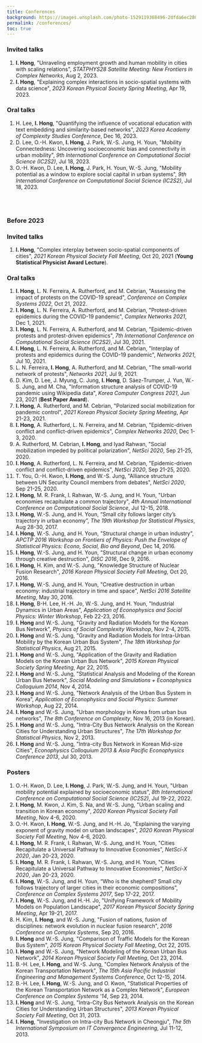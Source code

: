 ```yaml
---
title: Conferences
background: https://images.unsplash.com/photo-1529119368496-2dfda6ec2804?ixlib=rb-1.2.1&ixid=eyJhcHBfaWQiOjEyMDd9&auto=format&fit=crop&w=1000
permalink: /conferences/
toc: true
---
```


### Invited talks
1. **I. Hong**, "Unraveling employment growth and human mobility in cities with scaling relations", *STATPHYS28 Satellite Meeting: New Frontiers in Complex Networks*, Aug 2, 2023.
1. **I. Hong**, "Explaining complex interactions in socio-spatial systems with data science", *2023 Korean Physical Society Spring Meeting*, Apr 19, 2023.

### Oral talks
1. H. Lee, **I. Hong**, "Quantifying the influence of vocational education with text embedding and similarity-based networks", *2023 Korea Academy of Complexity Studies Conference*, Dec 16, 2023.
1. D. Lee, O.-H. Kwon, **I. Hong**, J. Park, W.-S. Jung, H. Youn, "Mobility Connectedness: Uncovering socioeconomic bias and connectivity in urban mobility", *9th International Conference on Computational Social Science (IC2S2)*, Jul 18, 2023.
1. O.-H. Kwon, D. Lee, **I. Hong**, J. Park, H. Youn, W.-S. Jung, "Mobility potential as a window to explore social capital in urban systems", *9th International Conference on Computational Social Science (IC2S2)*, Jul 18, 2023.
<br /> 
<br />

### Before 2023
### Invited talks
1. **I. Hong**, "Complex interplay between socio-spatial components of cities", *2021 Korean Physical Society Fall Meeting*, Oct 20, 2021 (**Young Statistical Physicist Award Lecture**).

### Oral talks
1. **I. Hong**, L. N. Ferreira, A. Rutherford, and M. Cebrian, "Assessing the impact of protests on the COVID-19 spread", *Conference on Complex Systems 2022*, Oct 21, 2022.
1. **I. Hong**, L. N. Ferreira, A. Rutherford, and M. Cebrian, "Protest-driven epidemics during the COVID-19 pandemic", *Complex Networks 2021*, Dec 1, 2021.
1. **I. Hong**, L. N. Ferreira, A. Rutherford, and M. Cebrian, "Epidemic-driven protests and protest-driven epidemics", *7th International Conference on Computational Social Science (IC2S2)*, Jul 30, 2021.
1. **I. Hong**, L. N. Ferreira, A. Rutherford, and M. Cebrian, "Interplay of protests and epidemics during the COVID-19 pandemic", *Networks 2021*, Jul 10, 2021.
1. L. N. Ferreira, **I. Hong**, A. Rutherford, and M. Cebrian, "The small-world network of protests", *Networks 2021*, Jul 9, 2021.
1. D. Kim, D. Lee, J. Myung, C. Jung, **I. Hong**, D. Sáez-Trumper, J. Yun, W.-S. Jung, and M. Cha, "Information structure analysis of COVID-19 pandemic using Wikipedia data", *Korea Computer Congress 2021*, Jun 23, 2021 (**Best Paper Award**).
1. **I. Hong**, A. Rutherford, and M. Cebrian, "Polarized social mobilization for pandemic control", *2021 Korean Physical Society Spring Meeting*, Apr 21-23, 2021.
1. **I. Hong**, A. Rutherford, L. N. Ferreira, and M. Cebrian, "Epidemic-driven conflict and conflict-driven epidemics", *Complex Networks 2020*, Dec 1-3, 2020. 
1. A. Rutherford, M. Cebrian, **I. Hong**, and Iyad Rahwan, "Social mobilization impeded by political polarization", *NetSci 2020*, Sep 21-25, 2020.
1. **I. Hong**, A. Rutherford, L. N. Ferreira, and M. Cebrian, "Epidemic-driven conflict and conflict-driven epidemics", *NetSci 2020*, Sep 21-25, 2020. 
1. T. You, O.-H. Kwon, **I. Hong**, and W.-S. Jung, "Alliance structure between UN Security Council members from debates", *NetSci 2020*, Sep 21-25, 2020.
1. **I. Hong**, M. R. Frank, I. Rahwan, W.-S. Jung, and H. Youn, "Urban economies recapitulate a common trajectory", *4th Annual International Conference on Computational Social Science*, Jul 12-15, 2018.
1. **I. Hong**, W.-S. Jung, and H. Youn, “Small city follows larger city’s trajectory in urban economy”, *The 19th Workshop for Statistical Physics*, Aug 28-30, 2017.
1. **I. Hong**, W.-S. Jung, and H. Youn, "Structural change in urban industry", *APCTP 2016 Workshop on Frontiers of Physics: Push the Envelope of Statistical Physics: Econo, Social, Bio and Beyond*, Dec 14, 2016.
1. **I. Hong**, W.-S. Jung, and H. Youn, "Structural change in urban economy through creative destruction", *DISC 2016*, Dec 9, 2016.
1. **I. Hong**, H. Kim, and W.-S. Jung, "Knowledge Structure of Nuclear Fusion Research", *2016 Korean Physical Society Fall Meeting*, Oct 20, 2016.
1. **I. Hong**, W.-S. Jung, and H. Youn, "Creative destruction in urban economy: industrial trajectory in time and space", *NetSci 2016 Satellite Meeting*, May 30, 2016.
1. **I. Hong**, B-H. Lee, H.-H. Jo, W.-S. Jung, and H. Youn, "Industrial Dynamics in Urban Areas", *Application of Econophysics and Social Physics: Winter Workshop*, Feb 22-23, 2016.
1. **I. Hong** and W.-S. Jung, "Gravity and Radiation Models for the Korean Bus Network", *Physics of Social Complexity Workshop*, Nov 2-4, 2015.
1. **I. Hong** and W.-S. Jung, "Gravity and Radiation Models for Intra-Urban Mobility by the Korean Urban Bus System", *The 18th Workshop for Statistical Physics*, Aug 21, 2015.
1. **I. Hong** and  W.-S. Jung, "Application of the Gravity and Radiation Models on the Korean Urban Bus Network", *2015 Korean Physical Society Spring Meeting*, Apr 22, 2015.
1. **I. Hong** and W.-S. Jung, "Statistical Analysis and Modeling of the Korean Urban Bus Network", *Social Modeling and Simulations + Econophysics Colloquium 2014*, Nov 4, 2014.
1. **I. Hong** and W.-S. Jung, "Network Analysis of the Urban Bus System in Korea", *Application of Econophysics and Social Physics: Summer Workshop*, Aug 22, 2014.
1. **I. Hong** and W.-S. Jung, "Urban morphology in Korea from urban bus networks", *The 8th Conference on Complexity*, Nov 16, 2013 (in Korean).
1. **I. Hong** and W.-S. Jung, "Intra-City Bus Network Analysis on the Korean Cities for Understanding Urban Structures", *The 17th Workshop for Statistical Physics*, Nov 2, 2013.
1. **I. Hong** and W.-S. Jung, "Intra-city Bus Network in Korean Mid-size Cities", *Econophysics Colloquium 2013 & Asia Pacific Econophysics Conference 2013*, Jul 30, 2013.

### Posters
1. O.-H. Kwon, D. Lee, **I. Hong**, J. Park, W.-S. Jung, and H. Youn, "Urban mobility potential explained by socioeconomic status", *8th International Conference on Computational Social Science (IC2S2)*, Jul 19-22, 2022.
1. **I. Hong**, M. Kwon, J. Kim, S. Na, and W.-S. Jung, "Urban scaling and transition in Korean economy", *2020 Korean Physical Society Fall Meeting*, Nov 4-6, 2020.
1. O.-H. Kwon, **I. Hong**, W.-S. Jung, and H.-H. Jo, "Explaining the varying exponent of gravity model on urban landscapes", *2020 Korean Physical Society Fall Meeting*, Nov 4-6, 2020.
1. **I. Hong**, M. R. Frank, I. Rahwan, W.-S. Jung, and H. Youn, "Cities Recapitulate a Universal Pathway to Innovative Economies", *NetSci-X 2020*, Jan 20-23, 2020.
1. **I. Hong**, M. R. Frank, I. Rahwan, W.-S. Jung, and H. Youn, "Cities Recapitulate a Universal Pathway to Innovative Economies", *NetSci-X 2020*, Jan 20-23, 2020.
1. **I. Hong**, W.-S. Jung, and H. Youn, “Who is the shepherd? Small city follows trajectory of larger cities in their economic compositions”, *Conference on Complex Systems 2017*, Sep 17-22, 2017.
1. **I. Hong**, W.-S. Jung, and H.-H. Jo, "Unifying Framework of Mobility Models on Population Landscape", *2017 Korean Physical Society Spring Meeting*, Apr 19-21, 2017.
1. H. Kim, **I. Hong**, and W.-S. Jung, "Fusion of nations, fusion of disciplines: network evolution in nuclear fusion research", *2016 Conference on Complex Systems*, Sep 20, 2016.
1. **I. Hong** and W.-S. Jung, "Comparison of Traffic Models for the Korean Bus System", *2015 Korean Physical Society Fall Meeting*, Oct 22, 2015.
1. **I. Hong** and W.-S. Jung, "Network Modeling of the Korean Urban Bus Network", *2014 Korean Physical Society Fall Meeting*, Oct 23, 2014.
1. B.-H. Lee, **I. Hong**, and W.-S. Jung, "Complex Network Analysis of the Korean Transportation Network", *The 15th Asia Pacific Industrial Engineering and Management Systems Conference*, Oct 12-15, 2014.
1. B.-H. Lee, **I. Hong**, W.-S. Jung, and O. Kwon, "Statistical Properties of the Korean Transportation Network as a Complex Network", *European Conference on Complex Systems '14*, Sep 23, 2014.
1. **I. Hong** and W.-S. Jung, "Intra-City Bus Network Analysis on the Korean Cities for Understanding Urban Structures", *2013 Korean Physical Society Fall Meeting*, Oct 31, 2013.
1. **I. Hong**, "Investigation on Intra-city Bus Network in Cheongju", *The 5th International Symposium on IT Convergence Engineering*, Jul 11-12, 2013.

